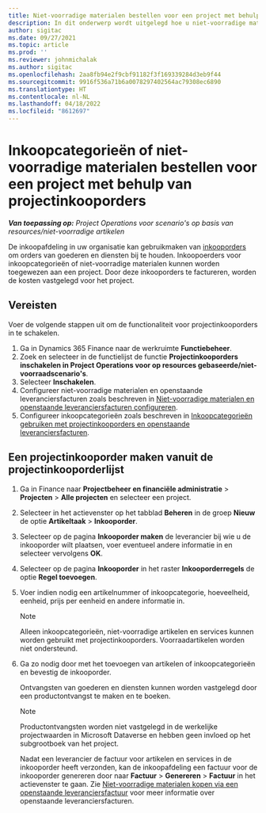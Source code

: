 ```yaml
---
title: Niet-voorradige materialen bestellen voor een project met behulp van projectinkooporders
description: In dit onderwerp wordt uitgelegd hoe u niet-voorradige materialen kunt bestellen voor een project met behulp van projectinkooporders.
author: sigitac
ms.date: 09/27/2021
ms.topic: article
ms.prod: ''
ms.reviewer: johnmichalak
ms.author: sigitac
ms.openlocfilehash: 2aa8fb94e2f9cbf91182f3f169339284d3eb9f44
ms.sourcegitcommit: 9916f536a71b6a0078297402564ac79308ec6890
ms.translationtype: HT
ms.contentlocale: nl-NL
ms.lasthandoff: 04/18/2022
ms.locfileid: "8612697"
---
```

# <a name="order-procurement-categories-or-non-stocked-materials-for-a-project-using-project-purchase-orders"></a>Inkoopcategorieën of niet-voorradige materialen bestellen voor een project met behulp van projectinkooporders

_**Van toepassing op:** Project Operations voor scenario's op basis van resources/niet-voorradige artikelen_

De inkoopafdeling in uw organisatie kan gebruikmaken van [inkooporders](/dynamics365/supply-chain/procurement/purchase-order-overview) om orders van goederen en diensten bij te houden. Inkoopoerders voor inkoopcategorieën of niet-voorradige materialen kunnen worden toegewezen aan een project. Door deze inkooporders te factureren, worden de kosten vastgelegd voor het project.

## <a name="prerequisites"></a>Vereisten
Voer de volgende stappen uit om de functionaliteit voor projectinkooporders in te schakelen.

1. Ga in Dynamics 365 Finance naar de werkruimte **Functiebeheer**.
2. Zoek en selecteer in de functielijst de functie **Projectinkooporders inschakelen in Project Operations voor op resources gebaseerde/niet-voorraadscenario's**.
3. Selecteer **Inschakelen**.
4. Configureer niet-voorradige materialen en openstaande leveranciersfacturen zoals beschreven in [Niet-voorradige materialen en openstaande leveranciersfacturen configureren](configure-materials-nonstocked.md).
5. Configureer inkoopcategorieën zoals beschreven in [Inkoopcategorieën gebruiken met projectinkooporders en openstaande leveranciersfacturen](configure-procurement-categories.md).

## <a name="create-a-project-purchase-order-from-the-project-purchase-order-list"></a>Een projectinkooporder maken vanuit de projectinkooporderlijst

1. Ga in Finance naar **Projectbeheer en financiële administratie** > **Projecten** > **Alle projecten** en selecteer een project.
2. Selecteer in het actievenster op het tabblad **Beheren** in de groep **Nieuw** de optie **Artikeltaak** > **Inkooporder**.
3. Selecteer op de pagina **Inkooporder maken** de leverancier bij wie u de inkooporder wilt plaatsen, voer eventueel andere informatie in en selecteer vervolgens **OK**.
4. Selecteer op de pagina **Inkooporder** in het raster **Inkooporderregels** de optie **Regel toevoegen**.
5. Voer indien nodig een artikelnummer of inkoopcategorie, hoeveelheid, eenheid, prijs per eenheid en andere informatie in.

    > [!NOTE]
    > Alleen inkoopcategorieën, niet-voorradige artikelen en services kunnen worden gebruikt met projectinkooporders. Voorraadartikelen worden niet ondersteund.

6. Ga zo nodig door met het toevoegen van artikelen of inkoopcategorieën en bevestig de inkooporder.

    Ontvangsten van goederen en diensten kunnen worden vastgelegd door een productontvangst te maken en te boeken.

    > [!NOTE]
    > Productontvangsten worden niet vastgelegd in de werkelijke projectwaarden in Microsoft Dataverse en hebben geen invloed op het subgrootboek van het project.

    Nadat een leverancier de factuur voor artikelen en services in de inkooporder heeft verzonden, kan de inkoopafdeling een factuur voor de inkooporder genereren door naar **Factuur** > **Genereren** > **Factuur** in het actievenster te gaan. Zie [Niet-voorradige materialen kopen via een openstaande leveranciersfactuur](pending-vendor-invoices.md) voor meer informatie over openstaande leveranciersfacturen.
